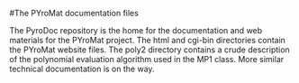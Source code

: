 #The PYroMat documentation files

The PyroDoc repository is the home for the documentation and web materials for the PYroMat project.  The html and cgi-bin directories contain the PYroMat website files.  The poly2 directory contains a crude description of the polynomial evaluation algorithm used in the MP1 class.  More similar technical documentation is on the way.
